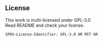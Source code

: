 ## License

This work is multi-licensed under GPL-3.0  
Read README and check your license.

`SPDX-License-Identifier: GPL-3.0 OR MIT OR`
